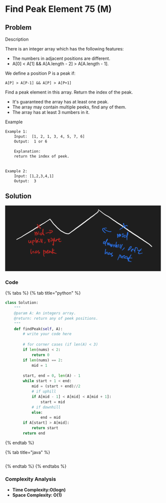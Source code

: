 # Find Peak Element 75 \(M\)

## Problem

Description

There is an integer array which has the following features:

* The numbers in adjacent positions are different.
* A\[0\] &lt; A\[1\] && A\[A.length - 2\] &gt; A\[A.length - 1\].

We define a position P is a peak if:

```text
A[P] > A[P-1] && A[P] > A[P+1]
```

Find a peak element in this array. Return the index of the peak.

* It's guaranteed the array has at least one peak.
* The array may contain multiple peeks, find any of them.
* The array has at least 3 numbers in it.

Example

```text
Example 1:
	Input:  [1, 2, 1, 3, 4, 5, 7, 6]
	Output:  1 or 6
	
	Explanation:
	return the index of peek.


Example 2:
	Input: [1,2,3,4,1]
	Output:  3
```

## Solution

![](../../.gitbook/assets/screen-shot-2021-04-25-at-1.41.16-am.png)

### Code

{% tabs %}
{% tab title="python" %}
```python
class Solution:
    """
    @param A: An integers array.
    @return: return any of peek positions.
    """
    def findPeak(self, A):
        # write your code here
        
        # for corner cases (if len(A) < 3)
        if len(nums) < 2:
            return 0
        if len(nums) == 2:
            mid = 1
        
        start, end = 0, len(A) - 1
        while start + 1 < end:
            mid = (start + end)//2
            # if uphill
            if A[mid - 1] < A[mid] < A[mid + 1]:
                start = mid
            # if downhill
            else:
                end = mid
        if A[start] > A[mid]:
            return start
        return end
```
{% endtab %}

{% tab title="java" %}
```

```
{% endtab %}
{% endtabs %}

### Complexity Analysis

* **Time Complexity:O\(logn\)**
* **Space Complexity: O\(1\)**

